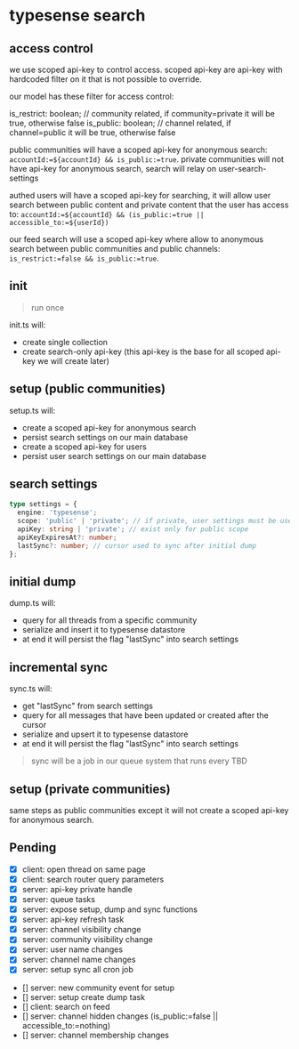 # typesense search

## access control

we use scoped api-key to control access. scoped api-key are api-key with hardcoded filter on it that is not possible to override.

our model has these filter for access control:

is_restrict: boolean; // community related, if community=private it will be true, otherwise false
is_public: boolean; // channel related, if channel=public it will be true, otherwise false

public communities will have a scoped api-key for anonymous search: `accountId:=${accountId} && is_public:=true`.
private communities will not have api-key for anonymous search, search will relay on user-search-settings

authed users will have a scoped api-key for searching, it will allow user search between public content and private content that the user has access to: `accountId:=${accountId} && (is_public:=true || accessible_to:=${userId})`

our feed search will use a scoped api-key where allow to anonymous search between public communities and public channels: `is_restrict:=false && is_public:=true`.

## init

> run once

init.ts will:

- create single collection
- create search-only api-key (this api-key is the base for all scoped api-key we will create later)

## setup (public communities)

setup.ts will:

- create a scoped api-key for anonymous search
- persist search settings on our main database
- create a scoped api-key for users
- persist user search settings on our main database

## search settings

```ts
type settings = {
  engine: 'typesense';
  scope: 'public' | 'private'; // if private, user settings must be used
  apiKey: string | 'private'; // exist only for public scope
  apiKeyExpiresAt?: number;
  lastSync?: number; // cursor used to sync after initial dump
};
```

## initial dump

dump.ts will:

- query for all threads from a specific community
- serialize and insert it to typesense datastore
- at end it will persist the flag "lastSync" into search settings

## incremental sync

sync.ts will:

- get "lastSync" from search settings
- query for all messages that have been updated or created after the cursor
- serialize and upsert it to typesense datastore
- at end it will persist the flag "lastSync" into search settings

> sync will be a job in our queue system that runs every TBD

## setup (private communities)

same steps as public communities except it will not create a scoped api-key for anonymous search.

## Pending

- [x] client: open thread on same page
- [x] client: search router query parameters
- [x] server: api-key private handle
- [x] server: queue tasks
- [x] server: expose setup, dump and sync functions
- [x] server: api-key refresh task
- [x] server: channel visibility change
- [x] server: community visibility change
- [x] server: user name changes
- [x] server: channel name changes
- [x] server: setup sync all cron job
- [] server: new community event for setup
- [] server: setup create dump task
- [] client: search on feed
- [] server: channel hidden changes (is_public:=false || accessible_to:=nothing)
- [] server: channel membership changes
